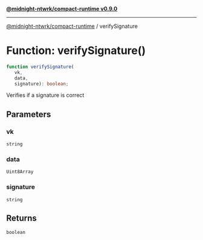 [**@midnight-ntwrk/compact-runtime v0.9.0**](../README.md)

***

[@midnight-ntwrk/compact-runtime](../globals.md) / verifySignature

# Function: verifySignature()

```ts
function verifySignature(
   vk, 
   data, 
   signature): boolean;
```

Verifies if a signature is correct

## Parameters

### vk

`string`

### data

`Uint8Array`

### signature

`string`

## Returns

`boolean`
